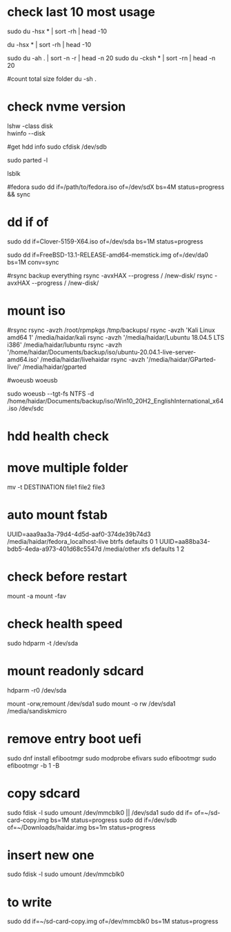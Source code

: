 # check last 10 most usage
sudo du -hsx * | sort -rh | head -10

du -hsx * | sort -rh | head -10

sudo du -ah . | sort -n -r | head -n 20
sudo du -cksh * | sort -rn | head -n 20

#count total size folder
du -sh .

# check nvme version
lshw -class disk  
hwinfo --disk

#get hdd info
sudo cfdisk /dev/sdb

sudo parted -l


lsblk 

#fedora 
sudo dd if=/path/to/fedora.iso of=/dev/sdX bs=4M status=progress && sync

# dd if of
sudo dd if=Clover-5159-X64.iso of=/dev/sda bs=1M status=progress

sudo dd if=FreeBSD-13.1-RELEASE-amd64-memstick.img of=/dev/da0 bs=1M conv=sync

#rsync backup everything
rsync -avxHAX --progress / /new-disk/
rsync -avxHAX --progress / /new-disk/

# mount iso



#rsync
rsync -avzh /root/rpmpkgs /tmp/backups/
rsync -avzh 'Kali Linux amd64 1' /media/haidar/kali
rsync -avzh '/media/haidar/Lubuntu 18.04.5 LTS i386' /media/haidar/lubuntu
rsync -avzh '/home/haidar/Documents/backup/iso/ubuntu-20.04.1-live-server-amd64.iso' /media/haidar/livehaidar
rsync -avzh '/media/haidar/GParted-live/' /media/haidar/gparted

#woeusb
woeusb

sudo woeusb --tgt-fs NTFS -d /home/haidar/Documents/backup/iso/Win10_20H2_EnglishInternational_x64.iso /dev/sdc

# hdd health check

# move multiple folder
mv -t DESTINATION file1 file2 file3



# auto mount fstab
UUID=aaa9aa3a-79d4-4d5d-aaf0-374de39b74d3 /media/haidar/fedora_localhost-live btrfs defaults  0  1
UUID=aa88ba34-bdb5-4eda-a973-401d68c5547d /media/other         xfs     defaults        1 2

# check before restart
mount -a
mount -fav

# check health speed
sudo hdparm -t /dev/sda

# mount readonly sdcard
hdparm -r0 /dev/sda

mount -orw,remount /dev/sda1
sudo mount -o rw /dev/sda1 /media/sandiskmicro

# remove entry boot uefi
sudo dnf install efibootmgr
sudo modprobe efivars
sudo efibootmgr
sudo efibootmgr -b 1 -B

# copy sdcard
sudo fdisk -l
sudo umount /dev/mmcblk0 || /dev/sda1
sudo dd if= of=~/sd-card-copy.img bs=1M status=progress
sudo dd if=/dev/sdb of=~/Downloads/haidar.img bs=1m status=progress
# insert new one
sudo fdisk -l
sudo umount /dev/mmcblk0
# to write
sudo dd if=~/sd-card-copy.img of=/dev/mmcblk0 bs=1M status=progress
